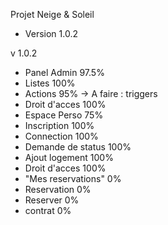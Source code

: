Projet Neige & Soleil
  - Version 1.0.2
  
 v 1.0.2
 - Panel Admin 97.5%
  - Listes 100%
  - Actions 95% -> A faire : triggers
  - Droit d'acces 100%
 - Espace Perso 75%
  - Inscription 100%
  - Connection 100%
  - Demande de status 100%
  - Ajout logement 100%
  - Droit d'acces 100%
  - "Mes reservations" 0%
 - Reservation 0%
  - Reserver 0%
  - contrat 0%
  
